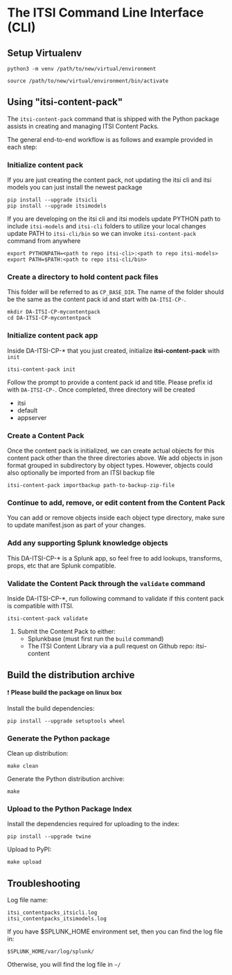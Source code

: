 # The ITSI Command Line Interface (CLI)

## Setup Virtualenv


```
python3 -m venv /path/to/new/virtual/environment

source /path/to/new/virtual/environment/bin/activate
```


## Using "itsi-content-pack"

The `itsi-content-pack` command that is shipped with the Python package assists in creating and managing ITSI Content Packs.

The general end-to-end workflow is as follows and example provided in each step:
### Initialize content pack
If you are just creating the content pack, not updating the itsi cli and itsi models
you can just install the newest package
```
pip install --upgrade itsicli
pip install --upgrade itsimodels
```
If you are developing on the itsi cli and itsi models
update PYTHON path to include `itsi-models` and `itsi-cli` folders to utilize your local changes
update PATH to `itsi-cli/bin` so we can invoke `itsi-content-pack` command from anywhere
```
export PYTHONPATH=<path to repo itsi-cli>:<path to repo itsi-models>
export PATH=$PATH:<path to repo itsi-cli/bin>
```
### Create a directory to hold content pack files
This folder will be referred to as `CP_BASE_DIR`. The name of the folder should be the same as the content pack id and
start with `DA-ITSI-CP-`.
```
mkdir DA-ITSI-CP-mycontentpack
cd DA-ITSI-CP-mycontentpack
```
### Initialize content pack app
Inside DA-ITSI-CP-* that you just created, initialize **itsi-content-pack** with `init`
```
itsi-content-pack init
```
Follow the prompt to provide a content pack id and title. Please prefix id with `DA-ITSI-CP-`. Once completed,
three directory will be created
- itsi
- default
- appserver
### Create a Content Pack
Once the content pack is initialized, we can create actual objects for this content pack other than the three directories above. 
We add objects in json format grouped in subdirectory by object types. 
However, objects could also optionally be imported from an ITSI backup file
```
itsi-content-pack importbackup path-to-backup-zip-file
```
### Continue to add, remove, or edit content from the Content Pack
You can add or remove objects inside each object type directory, make sure to update manifest.json as part of your changes.
### Add any supporting Splunk knowledge objects
This DA-ITSI-CP-* is a Splunk app, so feel free to add lookups, transforms, props, etc that are Splunk compatible.
### Validate the Content Pack through the `validate` command
Inside DA-ITSI-CP-*, run following command to validate if this content pack is compatible with ITSI.
```
itsi-content-pack validate
```
1. Submit the Content Pack to either:
    - Splunkbase (must first run the `build` command)
    - The ITSI Content Library via a pull request on Github repo: itsi-content


## Build the distribution archive

:exclamation: __Please build the package on linux box__

Install the build dependencies:
```
pip install --upgrade setuptools wheel
```

### Generate the Python package
Clean up distribution:
```
make clean
```

Generate the Python distribution archive:
```
make
```

### Upload to the Python Package Index

Install the dependencies required for uploading to the index:

```
pip install --upgrade twine
```

Upload to PyPI:

```
make upload
```

## Troubleshooting

Log file name:
```
itsi_contentpacks_itsicli.log
itsi_contentpacks_itsimodels.log
```

If you have $SPLUNK_HOME environment set, then you can find the log file in:
```
$SPLUNK_HOME/var/log/splunk/
```
Otherwise, you will find the log file in ```~/```